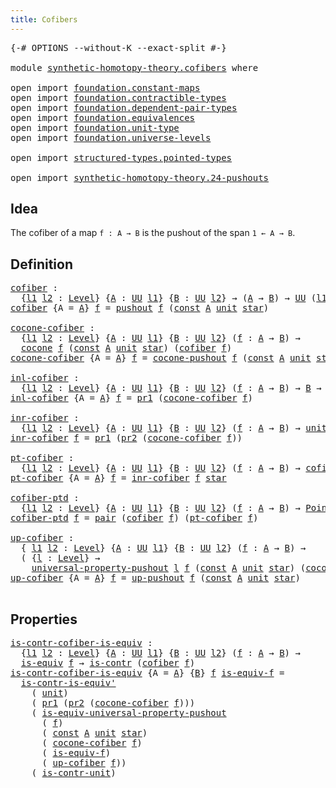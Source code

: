 ```yaml
---
title: Cofibers
---
```


<pre class="Agda"><a id="34" class="Symbol">{-#</a> <a id="38" class="Keyword">OPTIONS</a> <a id="46" class="Pragma">--without-K</a> <a id="58" class="Pragma">--exact-split</a> <a id="72" class="Symbol">#-}</a>

<a id="77" class="Keyword">module</a> <a id="84" href="synthetic-homotopy-theory.cofibers.html" class="Module">synthetic-homotopy-theory.cofibers</a> <a id="119" class="Keyword">where</a>

<a id="126" class="Keyword">open</a> <a id="131" class="Keyword">import</a> <a id="138" href="foundation.constant-maps.html" class="Module">foundation.constant-maps</a>
<a id="163" class="Keyword">open</a> <a id="168" class="Keyword">import</a> <a id="175" href="foundation.contractible-types.html" class="Module">foundation.contractible-types</a>
<a id="205" class="Keyword">open</a> <a id="210" class="Keyword">import</a> <a id="217" href="foundation.dependent-pair-types.html" class="Module">foundation.dependent-pair-types</a>
<a id="249" class="Keyword">open</a> <a id="254" class="Keyword">import</a> <a id="261" href="foundation.equivalences.html" class="Module">foundation.equivalences</a>
<a id="285" class="Keyword">open</a> <a id="290" class="Keyword">import</a> <a id="297" href="foundation.unit-type.html" class="Module">foundation.unit-type</a>
<a id="318" class="Keyword">open</a> <a id="323" class="Keyword">import</a> <a id="330" href="foundation.universe-levels.html" class="Module">foundation.universe-levels</a>

<a id="358" class="Keyword">open</a> <a id="363" class="Keyword">import</a> <a id="370" href="structured-types.pointed-types.html" class="Module">structured-types.pointed-types</a>

<a id="402" class="Keyword">open</a> <a id="407" class="Keyword">import</a> <a id="414" href="synthetic-homotopy-theory.24-pushouts.html" class="Module">synthetic-homotopy-theory.24-pushouts</a>
</pre>
## Idea

The cofiber of a map `f : A → B` is the pushout of the span `1 ← A → B`.

## Definition

<pre class="Agda"><a id="cofiber"></a><a id="563" href="synthetic-homotopy-theory.cofibers.html#563" class="Function">cofiber</a> <a id="571" class="Symbol">:</a>
  <a id="575" class="Symbol">{</a><a id="576" href="synthetic-homotopy-theory.cofibers.html#576" class="Bound">l1</a> <a id="579" href="synthetic-homotopy-theory.cofibers.html#579" class="Bound">l2</a> <a id="582" class="Symbol">:</a> <a id="584" href="Agda.Primitive.html#597" class="Postulate">Level</a><a id="589" class="Symbol">}</a> <a id="591" class="Symbol">{</a><a id="592" href="synthetic-homotopy-theory.cofibers.html#592" class="Bound">A</a> <a id="594" class="Symbol">:</a> <a id="596" href="foundation-core.universe-levels.html#222" class="Primitive">UU</a> <a id="599" href="synthetic-homotopy-theory.cofibers.html#576" class="Bound">l1</a><a id="601" class="Symbol">}</a> <a id="603" class="Symbol">{</a><a id="604" href="synthetic-homotopy-theory.cofibers.html#604" class="Bound">B</a> <a id="606" class="Symbol">:</a> <a id="608" href="foundation-core.universe-levels.html#222" class="Primitive">UU</a> <a id="611" href="synthetic-homotopy-theory.cofibers.html#579" class="Bound">l2</a><a id="613" class="Symbol">}</a> <a id="615" class="Symbol">→</a> <a id="617" class="Symbol">(</a><a id="618" href="synthetic-homotopy-theory.cofibers.html#592" class="Bound">A</a> <a id="620" class="Symbol">→</a> <a id="622" href="synthetic-homotopy-theory.cofibers.html#604" class="Bound">B</a><a id="623" class="Symbol">)</a> <a id="625" class="Symbol">→</a> <a id="627" href="foundation-core.universe-levels.html#222" class="Primitive">UU</a> <a id="630" class="Symbol">(</a><a id="631" href="synthetic-homotopy-theory.cofibers.html#576" class="Bound">l1</a> <a id="634" href="Agda.Primitive.html#810" class="Primitive Operator">⊔</a> <a id="636" href="synthetic-homotopy-theory.cofibers.html#579" class="Bound">l2</a><a id="638" class="Symbol">)</a>
<a id="640" href="synthetic-homotopy-theory.cofibers.html#563" class="Function">cofiber</a> <a id="648" class="Symbol">{</a><a id="649" class="Argument">A</a> <a id="651" class="Symbol">=</a> <a id="653" href="synthetic-homotopy-theory.cofibers.html#653" class="Bound">A</a><a id="654" class="Symbol">}</a> <a id="656" href="synthetic-homotopy-theory.cofibers.html#656" class="Bound">f</a> <a id="658" class="Symbol">=</a> <a id="660" href="synthetic-homotopy-theory.24-pushouts.html#11039" class="Postulate">pushout</a> <a id="668" href="synthetic-homotopy-theory.cofibers.html#656" class="Bound">f</a> <a id="670" class="Symbol">(</a><a id="671" href="foundation-core.constant-maps.html#203" class="Function">const</a> <a id="677" href="synthetic-homotopy-theory.cofibers.html#653" class="Bound">A</a> <a id="679" href="foundation.unit-type.html#1075" class="Datatype">unit</a> <a id="684" href="foundation.unit-type.html#1099" class="InductiveConstructor">star</a><a id="688" class="Symbol">)</a>

<a id="cocone-cofiber"></a><a id="691" href="synthetic-homotopy-theory.cofibers.html#691" class="Function">cocone-cofiber</a> <a id="706" class="Symbol">:</a>
  <a id="710" class="Symbol">{</a><a id="711" href="synthetic-homotopy-theory.cofibers.html#711" class="Bound">l1</a> <a id="714" href="synthetic-homotopy-theory.cofibers.html#714" class="Bound">l2</a> <a id="717" class="Symbol">:</a> <a id="719" href="Agda.Primitive.html#597" class="Postulate">Level</a><a id="724" class="Symbol">}</a> <a id="726" class="Symbol">{</a><a id="727" href="synthetic-homotopy-theory.cofibers.html#727" class="Bound">A</a> <a id="729" class="Symbol">:</a> <a id="731" href="foundation-core.universe-levels.html#222" class="Primitive">UU</a> <a id="734" href="synthetic-homotopy-theory.cofibers.html#711" class="Bound">l1</a><a id="736" class="Symbol">}</a> <a id="738" class="Symbol">{</a><a id="739" href="synthetic-homotopy-theory.cofibers.html#739" class="Bound">B</a> <a id="741" class="Symbol">:</a> <a id="743" href="foundation-core.universe-levels.html#222" class="Primitive">UU</a> <a id="746" href="synthetic-homotopy-theory.cofibers.html#714" class="Bound">l2</a><a id="748" class="Symbol">}</a> <a id="750" class="Symbol">(</a><a id="751" href="synthetic-homotopy-theory.cofibers.html#751" class="Bound">f</a> <a id="753" class="Symbol">:</a> <a id="755" href="synthetic-homotopy-theory.cofibers.html#727" class="Bound">A</a> <a id="757" class="Symbol">→</a> <a id="759" href="synthetic-homotopy-theory.cofibers.html#739" class="Bound">B</a><a id="760" class="Symbol">)</a> <a id="762" class="Symbol">→</a>
  <a id="766" href="synthetic-homotopy-theory.24-pushouts.html#1435" class="Function">cocone</a> <a id="773" href="synthetic-homotopy-theory.cofibers.html#751" class="Bound">f</a> <a id="775" class="Symbol">(</a><a id="776" href="foundation-core.constant-maps.html#203" class="Function">const</a> <a id="782" href="synthetic-homotopy-theory.cofibers.html#727" class="Bound">A</a> <a id="784" href="foundation.unit-type.html#1075" class="Datatype">unit</a> <a id="789" href="foundation.unit-type.html#1099" class="InductiveConstructor">star</a><a id="793" class="Symbol">)</a> <a id="795" class="Symbol">(</a><a id="796" href="synthetic-homotopy-theory.cofibers.html#563" class="Function">cofiber</a> <a id="804" href="synthetic-homotopy-theory.cofibers.html#751" class="Bound">f</a><a id="805" class="Symbol">)</a>
<a id="807" href="synthetic-homotopy-theory.cofibers.html#691" class="Function">cocone-cofiber</a> <a id="822" class="Symbol">{</a><a id="823" class="Argument">A</a> <a id="825" class="Symbol">=</a> <a id="827" href="synthetic-homotopy-theory.cofibers.html#827" class="Bound">A</a><a id="828" class="Symbol">}</a> <a id="830" href="synthetic-homotopy-theory.cofibers.html#830" class="Bound">f</a> <a id="832" class="Symbol">=</a> <a id="834" href="synthetic-homotopy-theory.24-pushouts.html#11588" class="Function">cocone-pushout</a> <a id="849" href="synthetic-homotopy-theory.cofibers.html#830" class="Bound">f</a> <a id="851" class="Symbol">(</a><a id="852" href="foundation-core.constant-maps.html#203" class="Function">const</a> <a id="858" href="synthetic-homotopy-theory.cofibers.html#827" class="Bound">A</a> <a id="860" href="foundation.unit-type.html#1075" class="Datatype">unit</a> <a id="865" href="foundation.unit-type.html#1099" class="InductiveConstructor">star</a><a id="869" class="Symbol">)</a>

<a id="inl-cofiber"></a><a id="872" href="synthetic-homotopy-theory.cofibers.html#872" class="Function">inl-cofiber</a> <a id="884" class="Symbol">:</a>
  <a id="888" class="Symbol">{</a><a id="889" href="synthetic-homotopy-theory.cofibers.html#889" class="Bound">l1</a> <a id="892" href="synthetic-homotopy-theory.cofibers.html#892" class="Bound">l2</a> <a id="895" class="Symbol">:</a> <a id="897" href="Agda.Primitive.html#597" class="Postulate">Level</a><a id="902" class="Symbol">}</a> <a id="904" class="Symbol">{</a><a id="905" href="synthetic-homotopy-theory.cofibers.html#905" class="Bound">A</a> <a id="907" class="Symbol">:</a> <a id="909" href="foundation-core.universe-levels.html#222" class="Primitive">UU</a> <a id="912" href="synthetic-homotopy-theory.cofibers.html#889" class="Bound">l1</a><a id="914" class="Symbol">}</a> <a id="916" class="Symbol">{</a><a id="917" href="synthetic-homotopy-theory.cofibers.html#917" class="Bound">B</a> <a id="919" class="Symbol">:</a> <a id="921" href="foundation-core.universe-levels.html#222" class="Primitive">UU</a> <a id="924" href="synthetic-homotopy-theory.cofibers.html#892" class="Bound">l2</a><a id="926" class="Symbol">}</a> <a id="928" class="Symbol">(</a><a id="929" href="synthetic-homotopy-theory.cofibers.html#929" class="Bound">f</a> <a id="931" class="Symbol">:</a> <a id="933" href="synthetic-homotopy-theory.cofibers.html#905" class="Bound">A</a> <a id="935" class="Symbol">→</a> <a id="937" href="synthetic-homotopy-theory.cofibers.html#917" class="Bound">B</a><a id="938" class="Symbol">)</a> <a id="940" class="Symbol">→</a> <a id="942" href="synthetic-homotopy-theory.cofibers.html#917" class="Bound">B</a> <a id="944" class="Symbol">→</a> <a id="946" href="synthetic-homotopy-theory.cofibers.html#563" class="Function">cofiber</a> <a id="954" href="synthetic-homotopy-theory.cofibers.html#929" class="Bound">f</a>
<a id="956" href="synthetic-homotopy-theory.cofibers.html#872" class="Function">inl-cofiber</a> <a id="968" class="Symbol">{</a><a id="969" class="Argument">A</a> <a id="971" class="Symbol">=</a> <a id="973" href="synthetic-homotopy-theory.cofibers.html#973" class="Bound">A</a><a id="974" class="Symbol">}</a> <a id="976" href="synthetic-homotopy-theory.cofibers.html#976" class="Bound">f</a> <a id="978" class="Symbol">=</a> <a id="980" href="foundation-core.dependent-pair-types.html#592" class="Field">pr1</a> <a id="984" class="Symbol">(</a><a id="985" href="synthetic-homotopy-theory.cofibers.html#691" class="Function">cocone-cofiber</a> <a id="1000" href="synthetic-homotopy-theory.cofibers.html#976" class="Bound">f</a><a id="1001" class="Symbol">)</a>

<a id="inr-cofiber"></a><a id="1004" href="synthetic-homotopy-theory.cofibers.html#1004" class="Function">inr-cofiber</a> <a id="1016" class="Symbol">:</a>
  <a id="1020" class="Symbol">{</a><a id="1021" href="synthetic-homotopy-theory.cofibers.html#1021" class="Bound">l1</a> <a id="1024" href="synthetic-homotopy-theory.cofibers.html#1024" class="Bound">l2</a> <a id="1027" class="Symbol">:</a> <a id="1029" href="Agda.Primitive.html#597" class="Postulate">Level</a><a id="1034" class="Symbol">}</a> <a id="1036" class="Symbol">{</a><a id="1037" href="synthetic-homotopy-theory.cofibers.html#1037" class="Bound">A</a> <a id="1039" class="Symbol">:</a> <a id="1041" href="foundation-core.universe-levels.html#222" class="Primitive">UU</a> <a id="1044" href="synthetic-homotopy-theory.cofibers.html#1021" class="Bound">l1</a><a id="1046" class="Symbol">}</a> <a id="1048" class="Symbol">{</a><a id="1049" href="synthetic-homotopy-theory.cofibers.html#1049" class="Bound">B</a> <a id="1051" class="Symbol">:</a> <a id="1053" href="foundation-core.universe-levels.html#222" class="Primitive">UU</a> <a id="1056" href="synthetic-homotopy-theory.cofibers.html#1024" class="Bound">l2</a><a id="1058" class="Symbol">}</a> <a id="1060" class="Symbol">(</a><a id="1061" href="synthetic-homotopy-theory.cofibers.html#1061" class="Bound">f</a> <a id="1063" class="Symbol">:</a> <a id="1065" href="synthetic-homotopy-theory.cofibers.html#1037" class="Bound">A</a> <a id="1067" class="Symbol">→</a> <a id="1069" href="synthetic-homotopy-theory.cofibers.html#1049" class="Bound">B</a><a id="1070" class="Symbol">)</a> <a id="1072" class="Symbol">→</a> <a id="1074" href="foundation.unit-type.html#1075" class="Datatype">unit</a> <a id="1079" class="Symbol">→</a> <a id="1081" href="synthetic-homotopy-theory.cofibers.html#563" class="Function">cofiber</a> <a id="1089" href="synthetic-homotopy-theory.cofibers.html#1061" class="Bound">f</a>
<a id="1091" href="synthetic-homotopy-theory.cofibers.html#1004" class="Function">inr-cofiber</a> <a id="1103" href="synthetic-homotopy-theory.cofibers.html#1103" class="Bound">f</a> <a id="1105" class="Symbol">=</a> <a id="1107" href="foundation-core.dependent-pair-types.html#592" class="Field">pr1</a> <a id="1111" class="Symbol">(</a><a id="1112" href="foundation-core.dependent-pair-types.html#604" class="Field">pr2</a> <a id="1116" class="Symbol">(</a><a id="1117" href="synthetic-homotopy-theory.cofibers.html#691" class="Function">cocone-cofiber</a> <a id="1132" href="synthetic-homotopy-theory.cofibers.html#1103" class="Bound">f</a><a id="1133" class="Symbol">))</a>

<a id="pt-cofiber"></a><a id="1137" href="synthetic-homotopy-theory.cofibers.html#1137" class="Function">pt-cofiber</a> <a id="1148" class="Symbol">:</a>
  <a id="1152" class="Symbol">{</a><a id="1153" href="synthetic-homotopy-theory.cofibers.html#1153" class="Bound">l1</a> <a id="1156" href="synthetic-homotopy-theory.cofibers.html#1156" class="Bound">l2</a> <a id="1159" class="Symbol">:</a> <a id="1161" href="Agda.Primitive.html#597" class="Postulate">Level</a><a id="1166" class="Symbol">}</a> <a id="1168" class="Symbol">{</a><a id="1169" href="synthetic-homotopy-theory.cofibers.html#1169" class="Bound">A</a> <a id="1171" class="Symbol">:</a> <a id="1173" href="foundation-core.universe-levels.html#222" class="Primitive">UU</a> <a id="1176" href="synthetic-homotopy-theory.cofibers.html#1153" class="Bound">l1</a><a id="1178" class="Symbol">}</a> <a id="1180" class="Symbol">{</a><a id="1181" href="synthetic-homotopy-theory.cofibers.html#1181" class="Bound">B</a> <a id="1183" class="Symbol">:</a> <a id="1185" href="foundation-core.universe-levels.html#222" class="Primitive">UU</a> <a id="1188" href="synthetic-homotopy-theory.cofibers.html#1156" class="Bound">l2</a><a id="1190" class="Symbol">}</a> <a id="1192" class="Symbol">(</a><a id="1193" href="synthetic-homotopy-theory.cofibers.html#1193" class="Bound">f</a> <a id="1195" class="Symbol">:</a> <a id="1197" href="synthetic-homotopy-theory.cofibers.html#1169" class="Bound">A</a> <a id="1199" class="Symbol">→</a> <a id="1201" href="synthetic-homotopy-theory.cofibers.html#1181" class="Bound">B</a><a id="1202" class="Symbol">)</a> <a id="1204" class="Symbol">→</a> <a id="1206" href="synthetic-homotopy-theory.cofibers.html#563" class="Function">cofiber</a> <a id="1214" href="synthetic-homotopy-theory.cofibers.html#1193" class="Bound">f</a>
<a id="1216" href="synthetic-homotopy-theory.cofibers.html#1137" class="Function">pt-cofiber</a> <a id="1227" class="Symbol">{</a><a id="1228" class="Argument">A</a> <a id="1230" class="Symbol">=</a> <a id="1232" href="synthetic-homotopy-theory.cofibers.html#1232" class="Bound">A</a><a id="1233" class="Symbol">}</a> <a id="1235" href="synthetic-homotopy-theory.cofibers.html#1235" class="Bound">f</a> <a id="1237" class="Symbol">=</a> <a id="1239" href="synthetic-homotopy-theory.cofibers.html#1004" class="Function">inr-cofiber</a> <a id="1251" href="synthetic-homotopy-theory.cofibers.html#1235" class="Bound">f</a> <a id="1253" href="foundation.unit-type.html#1099" class="InductiveConstructor">star</a>

<a id="cofiber-ptd"></a><a id="1259" href="synthetic-homotopy-theory.cofibers.html#1259" class="Function">cofiber-ptd</a> <a id="1271" class="Symbol">:</a>
  <a id="1275" class="Symbol">{</a><a id="1276" href="synthetic-homotopy-theory.cofibers.html#1276" class="Bound">l1</a> <a id="1279" href="synthetic-homotopy-theory.cofibers.html#1279" class="Bound">l2</a> <a id="1282" class="Symbol">:</a> <a id="1284" href="Agda.Primitive.html#597" class="Postulate">Level</a><a id="1289" class="Symbol">}</a> <a id="1291" class="Symbol">{</a><a id="1292" href="synthetic-homotopy-theory.cofibers.html#1292" class="Bound">A</a> <a id="1294" class="Symbol">:</a> <a id="1296" href="foundation-core.universe-levels.html#222" class="Primitive">UU</a> <a id="1299" href="synthetic-homotopy-theory.cofibers.html#1276" class="Bound">l1</a><a id="1301" class="Symbol">}</a> <a id="1303" class="Symbol">{</a><a id="1304" href="synthetic-homotopy-theory.cofibers.html#1304" class="Bound">B</a> <a id="1306" class="Symbol">:</a> <a id="1308" href="foundation-core.universe-levels.html#222" class="Primitive">UU</a> <a id="1311" href="synthetic-homotopy-theory.cofibers.html#1279" class="Bound">l2</a><a id="1313" class="Symbol">}</a> <a id="1315" class="Symbol">(</a><a id="1316" href="synthetic-homotopy-theory.cofibers.html#1316" class="Bound">f</a> <a id="1318" class="Symbol">:</a> <a id="1320" href="synthetic-homotopy-theory.cofibers.html#1292" class="Bound">A</a> <a id="1322" class="Symbol">→</a> <a id="1324" href="synthetic-homotopy-theory.cofibers.html#1304" class="Bound">B</a><a id="1325" class="Symbol">)</a> <a id="1327" class="Symbol">→</a> <a id="1329" href="structured-types.pointed-types.html#383" class="Function">Pointed-Type</a> <a id="1342" class="Symbol">(</a><a id="1343" href="synthetic-homotopy-theory.cofibers.html#1276" class="Bound">l1</a> <a id="1346" href="Agda.Primitive.html#810" class="Primitive Operator">⊔</a> <a id="1348" href="synthetic-homotopy-theory.cofibers.html#1279" class="Bound">l2</a><a id="1350" class="Symbol">)</a>
<a id="1352" href="synthetic-homotopy-theory.cofibers.html#1259" class="Function">cofiber-ptd</a> <a id="1364" href="synthetic-homotopy-theory.cofibers.html#1364" class="Bound">f</a> <a id="1366" class="Symbol">=</a> <a id="1368" href="foundation-core.dependent-pair-types.html#575" class="InductiveConstructor">pair</a> <a id="1373" class="Symbol">(</a><a id="1374" href="synthetic-homotopy-theory.cofibers.html#563" class="Function">cofiber</a> <a id="1382" href="synthetic-homotopy-theory.cofibers.html#1364" class="Bound">f</a><a id="1383" class="Symbol">)</a> <a id="1385" class="Symbol">(</a><a id="1386" href="synthetic-homotopy-theory.cofibers.html#1137" class="Function">pt-cofiber</a> <a id="1397" href="synthetic-homotopy-theory.cofibers.html#1364" class="Bound">f</a><a id="1398" class="Symbol">)</a>

<a id="up-cofiber"></a><a id="1401" href="synthetic-homotopy-theory.cofibers.html#1401" class="Function">up-cofiber</a> <a id="1412" class="Symbol">:</a>
  <a id="1416" class="Symbol">{</a> <a id="1418" href="synthetic-homotopy-theory.cofibers.html#1418" class="Bound">l1</a> <a id="1421" href="synthetic-homotopy-theory.cofibers.html#1421" class="Bound">l2</a> <a id="1424" class="Symbol">:</a> <a id="1426" href="Agda.Primitive.html#597" class="Postulate">Level</a><a id="1431" class="Symbol">}</a> <a id="1433" class="Symbol">{</a><a id="1434" href="synthetic-homotopy-theory.cofibers.html#1434" class="Bound">A</a> <a id="1436" class="Symbol">:</a> <a id="1438" href="foundation-core.universe-levels.html#222" class="Primitive">UU</a> <a id="1441" href="synthetic-homotopy-theory.cofibers.html#1418" class="Bound">l1</a><a id="1443" class="Symbol">}</a> <a id="1445" class="Symbol">{</a><a id="1446" href="synthetic-homotopy-theory.cofibers.html#1446" class="Bound">B</a> <a id="1448" class="Symbol">:</a> <a id="1450" href="foundation-core.universe-levels.html#222" class="Primitive">UU</a> <a id="1453" href="synthetic-homotopy-theory.cofibers.html#1421" class="Bound">l2</a><a id="1455" class="Symbol">}</a> <a id="1457" class="Symbol">(</a><a id="1458" href="synthetic-homotopy-theory.cofibers.html#1458" class="Bound">f</a> <a id="1460" class="Symbol">:</a> <a id="1462" href="synthetic-homotopy-theory.cofibers.html#1434" class="Bound">A</a> <a id="1464" class="Symbol">→</a> <a id="1466" href="synthetic-homotopy-theory.cofibers.html#1446" class="Bound">B</a><a id="1467" class="Symbol">)</a> <a id="1469" class="Symbol">→</a>
  <a id="1473" class="Symbol">(</a> <a id="1475" class="Symbol">{</a><a id="1476" href="synthetic-homotopy-theory.cofibers.html#1476" class="Bound">l</a> <a id="1478" class="Symbol">:</a> <a id="1480" href="Agda.Primitive.html#597" class="Postulate">Level</a><a id="1485" class="Symbol">}</a> <a id="1487" class="Symbol">→</a>
    <a id="1493" href="synthetic-homotopy-theory.24-pushouts.html#5578" class="Function">universal-property-pushout</a> <a id="1520" href="synthetic-homotopy-theory.cofibers.html#1476" class="Bound">l</a> <a id="1522" href="synthetic-homotopy-theory.cofibers.html#1458" class="Bound">f</a> <a id="1524" class="Symbol">(</a><a id="1525" href="foundation-core.constant-maps.html#203" class="Function">const</a> <a id="1531" href="synthetic-homotopy-theory.cofibers.html#1434" class="Bound">A</a> <a id="1533" href="foundation.unit-type.html#1075" class="Datatype">unit</a> <a id="1538" href="foundation.unit-type.html#1099" class="InductiveConstructor">star</a><a id="1542" class="Symbol">)</a> <a id="1544" class="Symbol">(</a><a id="1545" href="synthetic-homotopy-theory.cofibers.html#691" class="Function">cocone-cofiber</a> <a id="1560" href="synthetic-homotopy-theory.cofibers.html#1458" class="Bound">f</a><a id="1561" class="Symbol">))</a>
<a id="1564" href="synthetic-homotopy-theory.cofibers.html#1401" class="Function">up-cofiber</a> <a id="1575" class="Symbol">{</a><a id="1576" class="Argument">A</a> <a id="1578" class="Symbol">=</a> <a id="1580" href="synthetic-homotopy-theory.cofibers.html#1580" class="Bound">A</a><a id="1581" class="Symbol">}</a> <a id="1583" href="synthetic-homotopy-theory.cofibers.html#1583" class="Bound">f</a> <a id="1585" class="Symbol">=</a> <a id="1587" href="synthetic-homotopy-theory.24-pushouts.html#11842" class="Postulate">up-pushout</a> <a id="1598" href="synthetic-homotopy-theory.cofibers.html#1583" class="Bound">f</a> <a id="1600" class="Symbol">(</a><a id="1601" href="foundation-core.constant-maps.html#203" class="Function">const</a> <a id="1607" href="synthetic-homotopy-theory.cofibers.html#1580" class="Bound">A</a> <a id="1609" href="foundation.unit-type.html#1075" class="Datatype">unit</a> <a id="1614" href="foundation.unit-type.html#1099" class="InductiveConstructor">star</a><a id="1618" class="Symbol">)</a>

</pre>
## Properties

<pre class="Agda"><a id="is-contr-cofiber-is-equiv"></a><a id="1649" href="synthetic-homotopy-theory.cofibers.html#1649" class="Function">is-contr-cofiber-is-equiv</a> <a id="1675" class="Symbol">:</a>
  <a id="1679" class="Symbol">{</a><a id="1680" href="synthetic-homotopy-theory.cofibers.html#1680" class="Bound">l1</a> <a id="1683" href="synthetic-homotopy-theory.cofibers.html#1683" class="Bound">l2</a> <a id="1686" class="Symbol">:</a> <a id="1688" href="Agda.Primitive.html#597" class="Postulate">Level</a><a id="1693" class="Symbol">}</a> <a id="1695" class="Symbol">{</a><a id="1696" href="synthetic-homotopy-theory.cofibers.html#1696" class="Bound">A</a> <a id="1698" class="Symbol">:</a> <a id="1700" href="foundation-core.universe-levels.html#222" class="Primitive">UU</a> <a id="1703" href="synthetic-homotopy-theory.cofibers.html#1680" class="Bound">l1</a><a id="1705" class="Symbol">}</a> <a id="1707" class="Symbol">{</a><a id="1708" href="synthetic-homotopy-theory.cofibers.html#1708" class="Bound">B</a> <a id="1710" class="Symbol">:</a> <a id="1712" href="foundation-core.universe-levels.html#222" class="Primitive">UU</a> <a id="1715" href="synthetic-homotopy-theory.cofibers.html#1683" class="Bound">l2</a><a id="1717" class="Symbol">}</a> <a id="1719" class="Symbol">(</a><a id="1720" href="synthetic-homotopy-theory.cofibers.html#1720" class="Bound">f</a> <a id="1722" class="Symbol">:</a> <a id="1724" href="synthetic-homotopy-theory.cofibers.html#1696" class="Bound">A</a> <a id="1726" class="Symbol">→</a> <a id="1728" href="synthetic-homotopy-theory.cofibers.html#1708" class="Bound">B</a><a id="1729" class="Symbol">)</a> <a id="1731" class="Symbol">→</a>
  <a id="1735" href="foundation-core.equivalences.html#1543" class="Function">is-equiv</a> <a id="1744" href="synthetic-homotopy-theory.cofibers.html#1720" class="Bound">f</a> <a id="1746" class="Symbol">→</a> <a id="1748" href="foundation-core.contractible-types.html#993" class="Function">is-contr</a> <a id="1757" class="Symbol">(</a><a id="1758" href="synthetic-homotopy-theory.cofibers.html#563" class="Function">cofiber</a> <a id="1766" href="synthetic-homotopy-theory.cofibers.html#1720" class="Bound">f</a><a id="1767" class="Symbol">)</a>
<a id="1769" href="synthetic-homotopy-theory.cofibers.html#1649" class="Function">is-contr-cofiber-is-equiv</a> <a id="1795" class="Symbol">{</a><a id="1796" class="Argument">A</a> <a id="1798" class="Symbol">=</a> <a id="1800" href="synthetic-homotopy-theory.cofibers.html#1800" class="Bound">A</a><a id="1801" class="Symbol">}</a> <a id="1803" class="Symbol">{</a><a id="1804" href="synthetic-homotopy-theory.cofibers.html#1804" class="Bound">B</a><a id="1805" class="Symbol">}</a> <a id="1807" href="synthetic-homotopy-theory.cofibers.html#1807" class="Bound">f</a> <a id="1809" href="synthetic-homotopy-theory.cofibers.html#1809" class="Bound">is-equiv-f</a> <a id="1820" class="Symbol">=</a>
  <a id="1824" href="foundation-core.contractible-types.html#3522" class="Function">is-contr-is-equiv&#39;</a>
    <a id="1847" class="Symbol">(</a> <a id="1849" href="foundation.unit-type.html#1075" class="Datatype">unit</a><a id="1853" class="Symbol">)</a>
    <a id="1859" class="Symbol">(</a> <a id="1861" href="foundation-core.dependent-pair-types.html#592" class="Field">pr1</a> <a id="1865" class="Symbol">(</a><a id="1866" href="foundation-core.dependent-pair-types.html#604" class="Field">pr2</a> <a id="1870" class="Symbol">(</a><a id="1871" href="synthetic-homotopy-theory.cofibers.html#691" class="Function">cocone-cofiber</a> <a id="1886" href="synthetic-homotopy-theory.cofibers.html#1807" class="Bound">f</a><a id="1887" class="Symbol">)))</a>
    <a id="1895" class="Symbol">(</a> <a id="1897" href="synthetic-homotopy-theory.24-pushouts.html#22298" class="Function">is-equiv-universal-property-pushout</a>
      <a id="1939" class="Symbol">(</a> <a id="1941" href="synthetic-homotopy-theory.cofibers.html#1807" class="Bound">f</a><a id="1942" class="Symbol">)</a>
      <a id="1950" class="Symbol">(</a> <a id="1952" href="foundation-core.constant-maps.html#203" class="Function">const</a> <a id="1958" href="synthetic-homotopy-theory.cofibers.html#1800" class="Bound">A</a> <a id="1960" href="foundation.unit-type.html#1075" class="Datatype">unit</a> <a id="1965" href="foundation.unit-type.html#1099" class="InductiveConstructor">star</a><a id="1969" class="Symbol">)</a>
      <a id="1977" class="Symbol">(</a> <a id="1979" href="synthetic-homotopy-theory.cofibers.html#691" class="Function">cocone-cofiber</a> <a id="1994" href="synthetic-homotopy-theory.cofibers.html#1807" class="Bound">f</a><a id="1995" class="Symbol">)</a>
      <a id="2003" class="Symbol">(</a> <a id="2005" href="synthetic-homotopy-theory.cofibers.html#1809" class="Bound">is-equiv-f</a><a id="2015" class="Symbol">)</a>
      <a id="2023" class="Symbol">(</a> <a id="2025" href="synthetic-homotopy-theory.cofibers.html#1401" class="Function">up-cofiber</a> <a id="2036" href="synthetic-homotopy-theory.cofibers.html#1807" class="Bound">f</a><a id="2037" class="Symbol">))</a>
    <a id="2044" class="Symbol">(</a> <a id="2046" href="foundation.unit-type.html#2015" class="Function">is-contr-unit</a><a id="2059" class="Symbol">)</a>
</pre>